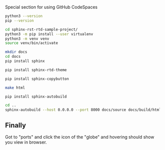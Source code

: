 Special section for using GitHub CodeSpaces

```bash
python3 --version
pip --version
```

```bash
cd sphinx-rst-rtd-sample-project/
python3 -m pip install --user virtualenv
python3 -m venv venv
source venv/bin/activate
```

```bash
mkdir docs
cd docs
pip install sphinx
```

```bash
pip install sphinx-rtd-theme
```

```bash
pip install sphinx-copybutton
```

```bash
make html
```

```bash
pip install sphinx-autobuild
```

```bash
cd ..
sphinx-autobuild --host 0.0.0.0 --port 8000 docs/source docs/build/html
```

## Finally
Got to "ports" and click the icon of the "globe" and hovering should show you view in browser.
